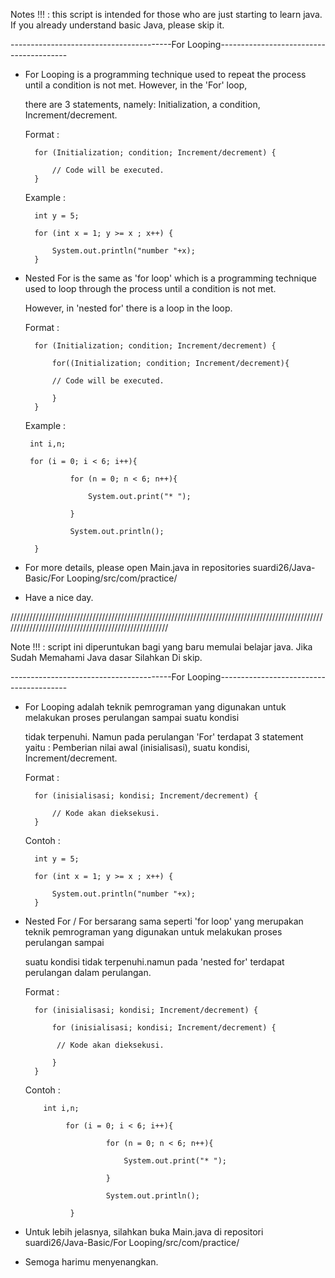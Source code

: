 Notes !!! : this script is intended for those who are just starting to learn java. If you already understand basic Java, please skip it.

----------------------------------------For Looping----------------------------------------

- For Looping is a programming technique used to repeat the process until a condition is not met. However, in the 'For' loop, 

  there are 3 statements, namely: Initialization, a condition, Increment/decrement.
  
  Format :
  
        for (Initialization; condition; Increment/decrement) {
        
            // Code will be executed.
        }
        
  Example :
        
        int y = 5;
        
        for (int x = 1; y >= x ; x++) {
            
            System.out.println("number "+x);
        }    
        
- Nested For is the same as 'for loop' which is a programming technique used to loop through the process until a condition is not met. 

  However, in 'nested for' there is a loop in the loop.
        
  Format :

        for (Initialization; condition; Increment/decrement) {

            for((Initialization; condition; Increment/decrement){

            // Code will be executed.

            }
        }
        
  Example :
  
       int i,n;
       
       for (i = 0; i < 6; i++){
       
                for (n = 0; n < 6; n++){
                
                    System.out.print("* ");
                    
                }
                
                System.out.println();
                
        }
        
- For more details, please open Main.java in repositories suardi26/Java-Basic/For Looping/src/com/practice/

- Have a nice day. 

/////////////////////////////////////////////////////////////////////////////////////////////////////////////////////////////////////////////////////

Note !!! : script ini diperuntukan bagi yang baru memulai belajar java. Jika Sudah Memahami Java dasar Silahkan Di skip.

----------------------------------------For Looping----------------------------------------

- For Looping adalah teknik pemrograman yang digunakan untuk melakukan proses perulangan sampai suatu kondisi 

  tidak terpenuhi. Namun pada perulangan 'For' terdapat 3 statement yaitu : Pemberian nilai awal (inisialisasi), suatu kondisi, Increment/decrement.
  
  Format :
  
        for (inisialisasi; kondisi; Increment/decrement) {
        
            // Kode akan dieksekusi.
        }
        
  Contoh :
        
        int y = 5;
        
        for (int x = 1; y >= x ; x++) {
            
            System.out.println("number "+x);
        } 
        
- Nested For / For bersarang sama seperti 'for loop' yang merupakan teknik pemrograman yang digunakan untuk melakukan proses perulangan sampai 

  suatu kondisi tidak terpenuhi.namun pada 'nested for' terdapat perulangan dalam perulangan.
  
  Format :
  
        for (inisialisasi; kondisi; Increment/decrement) {
        
            for (inisialisasi; kondisi; Increment/decrement) {

             // Kode akan dieksekusi.

            }
        }
            
  Contoh : 
  
          int i,n;

               for (i = 0; i < 6; i++){

                        for (n = 0; n < 6; n++){

                            System.out.print("* ");

                        }

                        System.out.println();

                }
                
- Untuk lebih jelasnya, silahkan buka Main.java di repositori suardi26/Java-Basic/For Looping/src/com/practice/

- Semoga harimu menyenangkan.
        
